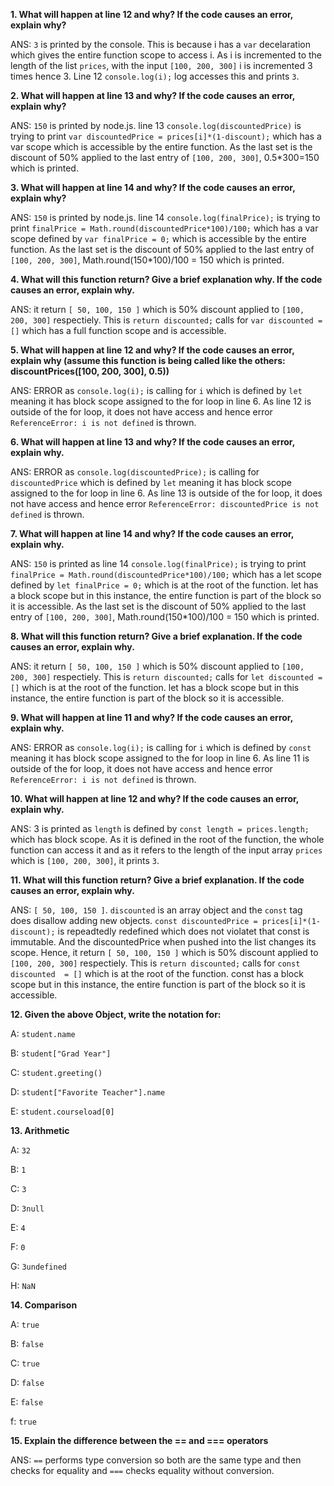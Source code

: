 **1. What will happen at line 12 and why? If the code causes an error, explain why?**

ANS: `3` is printed by the console. This is because i has a `var` decelaration which gives the entire function scope to access i. As i is incremented to the length of the list `prices`, with the input `[100, 200, 300]` i is incremented 3 times hence 3. Line 12 `console.log(i);` log accesses this and prints `3`. 

**2. What will happen at line 13 and why? If the code causes an error, explain why?**

ANS: `150` is printed by node.js. line 13 `console.log(discountedPrice)` is trying to print `var discountedPrice = prices[i]*(1-discount);` which has a var scope which is accessible by the entire function. As the last set is the discount of 50% applied to the last entry of `[100, 200, 300]`, 0.5*300=150 which is printed.

**3. What will happen at line 14 and why? If the code causes an error, explain why?**

ANS: `150` is printed by node.js. line 14 `console.log(finalPrice);` is trying to print `finalPrice = Math.round(discountedPrice*100)/100;` which has a var scope defined by `var finalPrice = 0;` which is accessible by the entire function. As the last set is the discount of 50% applied to the last entry of `[100, 200, 300]`, Math.round(150*100)/100 = 150 which is printed.

**4. What will this function return? Give a brief explanation why. If the code causes an error, explain why.**

ANS: it return `[ 50, 100, 150 ]` which is 50% discount applied to `[100, 200, 300]` respectiely. This is `return discounted;` calls for `var discounted
 = []` which has a full function scope and is accessible.
 
**5. What will happen at line 12 and why?  If the code causes an error, explain why (assume this function is being called like the others: discountPrices([100, 200, 300], 0.5))**

ANS: ERROR as `console.log(i);` is calling for `i` which is defined by `let` meaning it has block scope assigned to the for loop in line 6. As line 12 is outside of the for loop, it does not have access and hence  error `ReferenceError: i is not defined` is thrown.

**6.  What will happen at line 13 and why? If the code causes an error, explain why.**

ANS: ERROR as `console.log(discountedPrice);` is calling for `discountedPrice` which is defined by `let` meaning it has block scope assigned to the for loop in line 6. As line 13 is outside of the for loop, it does not have access and hence error `ReferenceError: discountedPrice is not defined` is thrown.

**7. What will happen at line 14 and why? If the code causes an error, explain why.**

ANS: `150` is printed as line 14 `console.log(finalPrice);` is trying to print `finalPrice = Math.round(discountedPrice*100)/100;` which has a let scope defined by `let finalPrice = 0;` which is at the root of the function. let has a block scope but in this instance, the entire function is part of the block so it is accessible. As the last set is the discount of 50% applied to the last entry of `[100, 200, 300]`, Math.round(150*100)/100 = 150 which is printed.


**8. What will this function return? Give a brief explanation. If the code causes an error, explain why.**

ANS: it return `[ 50, 100, 150 ]` which is 50% discount applied to `[100, 200, 300]` respectiely. This is `return discounted;` calls for `let discounted
 = []`  which is at the root of the function. let has a block scope but in this instance, the entire function is part of the block so it is accessible. 

**9. What will happen at line 11 and why? If the code causes an error, explain why.**

ANS: ERROR as `console.log(i);` is calling for `i` which is defined by `const` meaning it has block scope assigned to the for loop in line 6. As line 11 is outside of the for loop, it does not have access and hence  error `ReferenceError: i is not defined` is thrown.

**10. What will happen at line 12 and why? If the code causes an error, explain why.**

ANS: 3 is printed as `length` is defined by `const length = prices.length;` which has block scope. As it is defined in the root of the function, the whole function can access it and as it refers to the length of the input array `prices` which is `[100, 200, 300]`, it prints `3`.

**11. What will this function return? Give a brief explanation. If the code causes an error, explain why.**

ANS: `[ 50, 100, 150 ]`. `discounted` is an array object and the `const` tag does disallow adding new objects. `const discountedPrice = prices[i]*(1-discount);` is repeadtedly redefined which does not violatet that const is immutable. And the discountedPrice when pushed into the list changes its scope. Hence, it return `[ 50, 100, 150 ]` which is 50% discount applied to `[100, 200, 300]` respectiely. This is `return discounted;` calls for `const discounted  = []`  which is at the root of the function. const has a block scope but in this instance, the entire function is part of the block so it is accessible.

**12. Given the above Object, write the notation for:**

A: `student.name`

B: `student["Grad Year"]`

C: `student.greeting()`

D: `student["Favorite Teacher"].name`

E: `student.courseload[0]`

**13. Arithmetic**

A: `32`

B: `1`

C: `3`

D: `3null`

E: `4`

F: `0`

G: `3undefined`

H: `NaN`

**14. Comparison**

A: `true`

B: `false`

C: `true`

D: `false`

E: `false`

f: `true`

**15. Explain the difference between the == and === operators**

ANS: `==` performs type conversion so both are the same type and then checks for equality and `===` checks equality without conversion.




